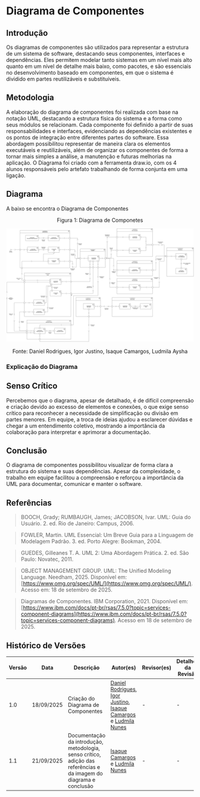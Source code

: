# Diagrama de Componentes

## Introdução

Os diagramas de componentes são utilizados para representar a estrutura de um sistema de software, destacando seus componentes, interfaces e dependências. Eles permitem modelar tanto sistemas em um nível mais alto quanto em um nível de detalhe mais baixo, como pacotes, e são essenciais no desenvolvimento baseado em componentes, em que o sistema é dividido em partes reutilizáveis e substituíveis.

## Metodologia 

A elaboração do diagrama de componentes foi realizada com base na notação UML, destacando a estrutura física do sistema e a forma como seus módulos se relacionam. Cada componente foi definido a partir de suas responsabilidades e interfaces, evidenciando as dependências existentes e os pontos de integração entre diferentes partes do software. Essa abordagem possibilitou representar de maneira clara os elementos executáveis e reutilizáveis, além de organizar os componentes de forma a tornar mais simples a análise, a manutenção e futuras melhorias na aplicação.
O Diagrama foi criado com a ferramenta draw.io, com os 4 alunos responsáveis pelo artefato trabalhando de forma conjunta em uma ligação. 


## Diagrama 

A baixo se encontra o Diagrama de Componentes 


<p align="center" style="font-size: 12;">
Figura 1: Diagrama de Componetes
</p>

![diagrama_de_componentes](/../assets/componentes.png)

<p align="center" style="font-size: 12;">
Fonte: Daniel Rodrigues, Igor Justino, Isaque Camargos, Ludmila Aysha
</p>

### Explicação do Diagrama



## Senso Crítico

Percebemos que o diagrama, apesar de detalhado, é de difícil compreensão e criação devido ao excesso de elementos e conexões, o que exige senso crítico para reconhecer a necessidade de simplificação ou divisão em partes menores. Em equipe, a troca de ideias ajudou a esclarecer dúvidas e chegar a um entendimento coletivo, mostrando a importância da colaboração para interpretar e aprimorar a documentação.

## Conclusão 

O diagrama de componentes possibilitou visualizar de forma clara a estrutura do sistema e suas dependências. Apesar da complexidade, o trabalho em equipe facilitou a compreensão e reforçou a importância da UML para documentar, comunicar e manter o software.


## Referências

> BOOCH, Grady; RUMBAUGH, James; JACOBSON, Ivar. UML: Guia do Usuário. 2. ed. Rio de Janeiro: Campus, 2006.

> FOWLER, Martin. UML Essencial: Um Breve Guia para a Linguagem de Modelagem Padrão. 3. ed. Porto Alegre: Bookman, 2004.

> GUEDES, Gilleanes T. A. UML 2: Uma Abordagem Prática. 2. ed. São Paulo: Novatec, 2011.

> OBJECT MANAGEMENT GROUP. UML: The Unified Modeling Language. Needham, 2025. Disponível em: [https://www.omg.org/spec/UML/](https://www.omg.org/spec/UML/). Acesso em: 18 de setembro de 2025.

> Diagramas de Componentes. IBM Corporation, 2021. Disponível em: [https://www.ibm.com/docs/pt-br/rsas/7.5.0?topic=services-component-diagrams](https://www.ibm.com/docs/pt-br/rsas/7.5.0?topic=services-component-diagrams). Acesso em 18 de setembro de 2025.



## Histórico de Versões

| Versão | Data | Descrição | Autor(es) | Revisor(es) | Detalhes da Revisão |
| -- | -- | -- | -- | -- | -- |
| 1.0 | 18/09/2025 | Criação do Diagrama de Componentes |[Daniel Rodrigues](https://github.com/DanielRogs), [Igor Justino](https://github.com/IgorJustino), [Isaque Camargos](https://github.com/isaqzin) e [Ludmila Nunes](https://github.com/ludmilaaysha) | - | -|
| 1.1 | 21/09/2025 | Documentação da introdução, metodologia, senso crítico, adição das referências e da imagem do diagrama e conclusão | [Isaque Camargos](https://github.com/isaqzin) e [Ludmila Nunes](https://github.com/ludmilaaysha) | - | -|
